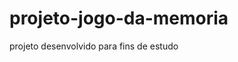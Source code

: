# projeto-jogo-da-memoria
 projeto desenvolvido para fins de estudo

 <a href=""><img src="Captura.png" alt=""></a>
